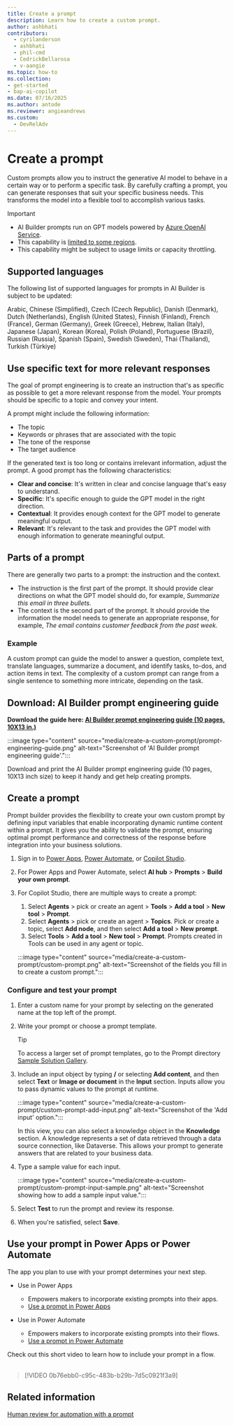 ```yaml
---
title: Create a prompt
description: Learn how to create a custom prompt.
author: ashbhati
contributors:
  - cyrilanderson
  - ashbhati
  - phil-cmd
  - CedrickBellarosa
  - v-aangie
ms.topic: how-to
ms.collection: 
- get-started
- bap-ai-copilot
ms.date: 07/16/2025
ms.author: antode
ms.reviewer: angieandrews
ms.custom:
  - DevRelAdv
---
```


# Create a prompt

Custom prompts allow you to instruct the generative AI model to behave in a certain way or to perform a specific task. By carefully crafting a prompt, you can generate responses that suit your specific business needs. This transforms the model into a flexible tool to accomplish various tasks.

> [!IMPORTANT]
> - AI Builder prompts run on GPT models powered by [Azure OpenAI Service](/azure/ai-services/openai/whats-new).
> - This capability is [limited to some regions](availability-region.md#prompts).
> - This capability might be subject to usage limits or capacity throttling.

## Supported languages

The following list of supported languages for prompts in AI Builder is subject to be updated:

Arabic, Chinese (Simplified), Czech (Czech Republic), Danish (Denmark), Dutch (Netherlands), English (United States), Finnish (Finland), French (France), German (Germany), Greek (Greece), Hebrew, Italian (Italy), Japanese (Japan), Korean (Korea), Polish (Poland), Portuguese (Brazil), Russian (Russia), Spanish (Spain), Swedish (Sweden), Thai (Thailand), Turkish (Türkiye)

## Use specific text for more relevant responses

The goal of prompt engineering is to create an instruction that's as specific as possible to get a more relevant response from the model. Your prompts should be specific to a topic and convey your intent.

A prompt might include the following information:

- The topic
- Keywords or phrases that are associated with the topic
- The tone of the response
- The target audience

If the generated text is too long or contains irrelevant information, adjust the prompt. A good prompt has the following characteristics:

- **Clear and concise**: It's written in clear and concise language that's easy to understand.
- **Specific**: It's specific enough to guide the GPT model in the right direction.
- **Contextual**: It provides enough context for the GPT model to generate meaningful output.
- **Relevant**: It's relevant to the task and provides the GPT model with enough information to generate meaningful output.

## Parts of a prompt

There are generally two parts to a prompt: the instruction and the context.

- The instruction is the first part of the prompt. It should provide clear directions on what the GPT model should do, for example, *Summarize this email in three bullets.*
- The context is the second part of the prompt. It should provide the information the model needs to generate an appropriate response, for example, *The email contains customer feedback from the past week.*

### Example

A custom prompt can guide the model to answer a question, complete text, translate languages, summarize a document, and identify tasks, to-dos, and action items in text. The complexity of a custom prompt can range from a single sentence to something more intricate, depending on the task.

## Download: AI Builder prompt engineering guide

**Download the guide here: [AI Builder prompt engineering guide (10 pages, 10X13 in.)](https://go.microsoft.com/fwlink/?linkid=2255775)** 

:::image type="content" source="media/create-a-custom-prompt/prompt-engineering-guide.png" alt-text="Screenshot of 'AI Builder prompt engineering guide'.":::

Download and print the AI Builder prompt engineering guide (10 pages, 10X13 inch size) to keep it handy and get help creating prompts.

## Create a prompt

Prompt builder provides the flexibility to create your own custom prompt by defining input variables that enable incorporating dynamic runtime content within a prompt. It gives you the ability to validate the prompt, ensuring optimal prompt performance and correctness of the response before integration into your business solutions.

1. Sign in to [Power Apps](https://make.powerapps.com), [Power Automate](https://make.powerautomate.com), or [Copilot Studio](https://copilotstudio.microsoft.com).
1. For Power Apps and Power Automate, select **AI hub** > **Prompts** > **Build your own prompt**.
1. For Copilot Studio, there are multiple ways to create a prompt:
    1. Select **Agents** > pick or create an agent > **Tools** > **Add a tool** > **New tool** > **Prompt**.
    1. Select **Agents** > pick or create an agent > **Topics**. Pick or create a topic, select **Add node**, and then select **Add a tool** > **New prompt**.
    1. Select **Tools** > **Add a tool** > **New tool** > **Prompt**. Prompts created in Tools can be used in any agent or topic.

    :::image type="content" source="media/create-a-custom-prompt/custom-prompt.png" alt-text="Screenshot of the fields you fill in to create a custom prompt.":::

### Configure and test your prompt

1. Enter a custom name for your prompt by selecting on the generated name at the top left of the prompt.
1. Write your prompt or choose a prompt template.

    > [!TIP]
    > To access a larger set of prompt templates, go to the Prompt directory [Sample Solution Gallery](https://aka.ms/power-prompts).

1. Include an input object by typing **/** or selecting **Add content**, and then select **Text** or **Image or document** in the **Input** section. Inputs allow you to pass dynamic values to the prompt at runtime.

   :::image type="content" source="media/create-a-custom-prompt/custom-prompt-add-input.png" alt-text="Screenshot of the 'Add input' option.":::

   In this view, you can also select a knowledge object in the **Knowledge** section. A knowledge represents a set of data retrieved through a data source connection, like Dataverse. This allows your prompt to generate answers that are related to your business data.
  
1. Type a sample value for each input.

   :::image type="content" source="media/create-a-custom-prompt/custom-prompt-input-sample.png" alt-text="Screenshot showing how to add a sample input value.":::
  
1. Select **Test** to run the prompt and review its response.
1. When you're satisfied, select **Save**.

## Use your prompt in Power Apps or Power Automate

The app you plan to use with your prompt determines your next step.

- Use in Power Apps
  - Empowers makers to incorporate existing prompts into their apps.
  - [Use a prompt in Power Apps](use-a-custom-prompt-in-app.md)

- Use in Power Automate
  - Empowers makers to incorporate existing prompts into their flows.
  - [Use a prompt in Power Automate](use-a-custom-prompt-in-flow.md)

Check out this short video to learn how to include your prompt in a flow.</br>
</br>
  
> [!VIDEO 0b76ebb0-c95c-483b-b29b-7d5c0921f3a9]

## Related information

[Human review for automation with a prompt](azure-openai-human-review.md)
